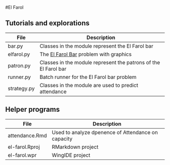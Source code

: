 #El Farol

## Tutorials and explorations

File|Description
-------------|-----------------------------------------------------------------------------------------
bar.py|Classes in the module represent the El Farol bar
elfarol.py|The [El Farol Bar](https://sites.santafe.edu/~wbarthur/Papers/El_Farol.pdf) problem with graphics
patron.py|Classes in the module represent the patrons of the El Farol bar
runner.py|Batch runner for the El Farol bar problem
strategy.py|Classes in the module are used to predict attendance

## Helper programs

File|Description
--------------|-----------------------------------------------------------------------------------------
attendance.Rmd|Used to analyze dpenence of Attendance on capacity
el-farol.Rproj|RMarkdown project
el-farol.wpr|WingIDE project
